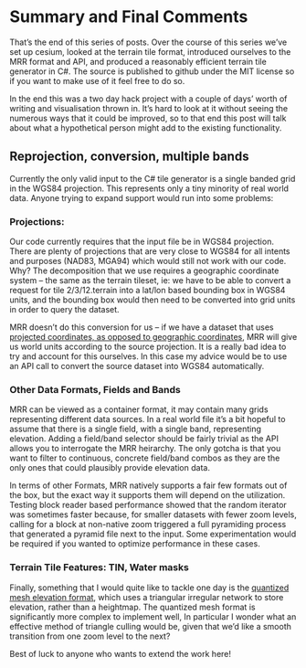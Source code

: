 # Summary and Final Comments

That’s the end of this series of posts. Over the course of this series we’ve set up cesium, looked at the terrain tile format, introduced ourselves to the MRR format and API, and produced a reasonably efficient terrain tile generator in C#.  The source is published to github under the MIT license so if you want to make use of it feel free to do so. 

In the end this was a two day hack project with a couple of days’ worth of writing and visualisation thrown in. It’s hard to look at it without seeing the numerous ways that it could be improved, so to that end this post will talk about what a hypothetical person might add to the existing functionality.

## Reprojection, conversion, multiple bands

Currently the only valid input to the C# tile generator is a single banded grid in the WGS84 projection. This represents only a tiny minority of real world data.  Anyone trying to expand support would run into some problems:

### Projections:

Our code currently requires that the input file be in WGS84 projection. There are plenty of projections that are very close to WGS84 for all intents and purposes (NAD83, MGA94) which would still not work with our code.  Why? The decomposition that we use requires a geographic coordinate system – the same as the terrain tileset, ie: we have to be able to convert a request for tile 2/3/12.terrain into a lat/lon based bounding box in WGS84 units, and the bounding box would then need to be converted into grid units in order to query the dataset.  

MRR doesn’t do this conversion for us – if we have a dataset that uses [projected coordinates, as opposed to geographic coordinates](http://resources.esri.com/help/9.3/arcgisengine/dotnet/89b720a5-7339-44b0-8b58-0f5bf2843393.htm), MRR will give us world units according to the source projection.  It is a really bad idea to try and account for this ourselves.  In this case my advice would be to use an API call to convert the source dataset into WGS84 automatically.

### Other Data Formats, Fields and Bands

MRR can be viewed as a container format, it may contain many grids representing different data sources. In a real world file it’s a bit hopeful to assume that there is a single field, with a single band, representing elevation. Adding a field/band selector should be fairly trivial as the API allows you to interrogate the MRR heirarchy.  The only gotcha is that you want to filter to continuous, concrete field/band combos as they are the only ones that could plausibly provide elevation data.

In terms of other Formats, MRR natively supports a fair few formats out of the box, but the exact way it supports them will depend on the utilization.  Testing block reader based performance showed that the random iterator was sometimes faster because, for smaller datasets with fewer zoom levels, calling for a block at non-native zoom triggered a full pyramiding process that generated a pyramid file next to the input. Some experimentation would be required if you wanted to optimize performance in these cases.

### Terrain Tile Features: TIN, Water masks

Finally, something that I would quite like to tackle one day is the [quantized mesh elevation format](https://cesiumjs.org/data-and-assets/terrain/formats/quantized-mesh-1.0.html), which uses a triangular irregular network to store elevation, rather than a heightmap. The quantized mesh format is significantly more complex to implement well, In particular I wonder what an effective method of triangle culling would be, given that we’d like a smooth transition from one zoom level to the next?

Best of luck to anyone who wants to extend the work here!
